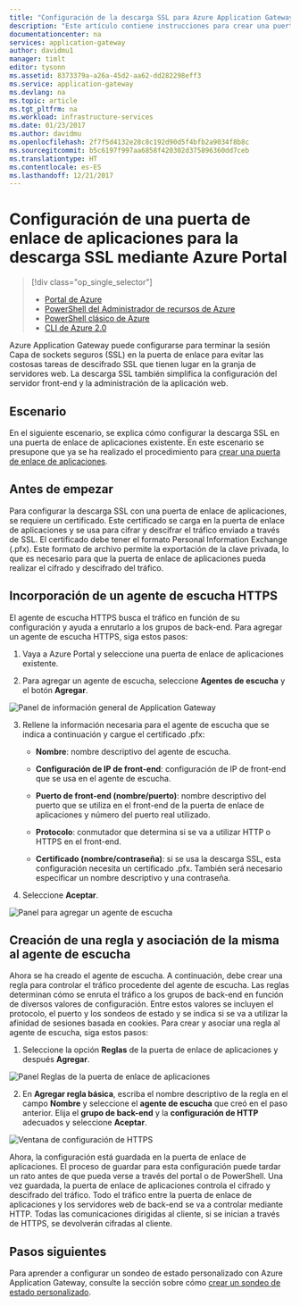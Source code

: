 ```yaml
---
title: "Configuración de la descarga SSL para Azure Application Gateway mediante Azure Portal | Microsoft Docs"
description: "Este artículo contiene instrucciones para crear una puerta de enlace de aplicaciones con descarga SSL mediante Azure Portal."
documentationcenter: na
services: application-gateway
author: davidmu1
manager: timlt
editor: tysonn
ms.assetid: 8373379a-a26a-45d2-aa62-dd282298eff3
ms.service: application-gateway
ms.devlang: na
ms.topic: article
ms.tgt_pltfrm: na
ms.workload: infrastructure-services
ms.date: 01/23/2017
ms.author: davidmu
ms.openlocfilehash: 2f7f5d4132e28c8c192d90d5f4bfb2a9034f8b8c
ms.sourcegitcommit: b5c6197f997aa6858f420302d375896360dd7ceb
ms.translationtype: HT
ms.contentlocale: es-ES
ms.lasthandoff: 12/21/2017
---
```

# <a name="configure-an-application-gateway-for-ssl-offload-by-using-the-azure-portal"></a>Configuración de una puerta de enlace de aplicaciones para la descarga SSL mediante Azure Portal

> [!div class="op_single_selector"]
> * [Portal de Azure](application-gateway-ssl-portal.md)
> * [PowerShell del Administrador de recursos de Azure](application-gateway-ssl-arm.md)
> * [PowerShell clásico de Azure](application-gateway-ssl.md)
> * [CLI de Azure 2.0](application-gateway-ssl-cli.md)

Azure Application Gateway puede configurarse para terminar la sesión Capa de sockets seguros (SSL) en la puerta de enlace para evitar las costosas tareas de descifrado SSL que tienen lugar en la granja de servidores web. La descarga SSL también simplifica la configuración del servidor front-end y la administración de la aplicación web.

## <a name="scenario"></a>Escenario

En el siguiente escenario, se explica cómo configurar la descarga SSL en una puerta de enlace de aplicaciones existente. En este escenario se presupone que ya se ha realizado el procedimiento para [crear una puerta de enlace de aplicaciones](application-gateway-create-gateway-portal.md).

## <a name="before-you-begin"></a>Antes de empezar

Para configurar la descarga SSL con una puerta de enlace de aplicaciones, se requiere un certificado. Este certificado se carga en la puerta de enlace de aplicaciones y se usa para cifrar y descifrar el tráfico enviado a través de SSL. El certificado debe tener el formato Personal Information Exchange (.pfx). Este formato de archivo permite la exportación de la clave privada, lo que es necesario para que la puerta de enlace de aplicaciones pueda realizar el cifrado y descifrado del tráfico.

## <a name="add-an-https-listener"></a>Incorporación de un agente de escucha HTTPS

El agente de escucha HTTPS busca el tráfico en función de su configuración y ayuda a enrutarlo a los grupos de back-end. Para agregar un agente de escucha HTTPS, siga estos pasos:

   1. Vaya a Azure Portal y seleccione una puerta de enlace de aplicaciones existente.

   2. Para agregar un agente de escucha, seleccione **Agentes de escucha** y el botón **Agregar**.

   ![Panel de información general de Application Gateway][1]


   3. Rellene la información necesaria para el agente de escucha que se indica a continuación y cargue el certificado .pfx:
      - **Nombre**: nombre descriptivo del agente de escucha.

      - **Configuración de IP de front-end**: configuración de IP de front-end que se usa en el agente de escucha.

      - **Puerto de front-end (nombre/puerto)**: nombre descriptivo del puerto que se utiliza en el front-end de la puerta de enlace de aplicaciones y número del puerto real utilizado.

      - **Protocolo**: conmutador que determina si se va a utilizar HTTP o HTTPS en el front-end.

      - **Certificado (nombre/contraseña)**: si se usa la descarga SSL, esta configuración necesita un certificado .pfx. También será necesario especificar un nombre descriptivo y una contraseña.

   4. Seleccione **Aceptar**.

![Panel para agregar un agente de escucha][2]

## <a name="create-a-rule-and-associate-it-to-the-listener"></a>Creación de una regla y asociación de la misma al agente de escucha

Ahora se ha creado el agente de escucha. A continuación, debe crear una regla para controlar el tráfico procedente del agente de escucha. Las reglas determinan cómo se enruta el tráfico a los grupos de back-end en función de diversos valores de configuración. Entre estos valores se incluyen el protocolo, el puerto y los sondeos de estado y se indica si se va a utilizar la afinidad de sesiones basada en cookies. Para crear y asociar una regla al agente de escucha, siga estos pasos:


   1. Seleccione la opción **Reglas** de la puerta de enlace de aplicaciones y después **Agregar**.

   ![Panel Reglas de la puerta de enlace de aplicaciones][3]


   2. En **Agregar regla básica**, escriba el nombre descriptivo de la regla en el campo **Nombre** y seleccione el **agente de escucha** que creó en el paso anterior. Elija el **grupo de back-end** y la **configuración de HTTP** adecuados y seleccione **Aceptar**.

   ![Ventana de configuración de HTTPS][4]

Ahora, la configuración está guardada en la puerta de enlace de aplicaciones. El proceso de guardar para esta configuración puede tardar un rato antes de que pueda verse a través del portal o de PowerShell. Una vez guardada, la puerta de enlace de aplicaciones controla el cifrado y descifrado del tráfico. Todo el tráfico entre la puerta de enlace de aplicaciones y los servidores web de back-end se va a controlar mediante HTTP. Todas las comunicaciones dirigidas al cliente, si se inician a través de HTTPS, se devolverán cifradas al cliente.

## <a name="next-steps"></a>Pasos siguientes

Para aprender a configurar un sondeo de estado personalizado con Azure Application Gateway, consulte la sección sobre cómo [crear un sondeo de estado personalizado](application-gateway-create-gateway-portal.md).

[1]: ./media/application-gateway-ssl-portal/figure1.png
[2]: ./media/application-gateway-ssl-portal/figure2.png
[3]: ./media/application-gateway-ssl-portal/figure3.png
[4]: ./media/application-gateway-ssl-portal/figure4.png

